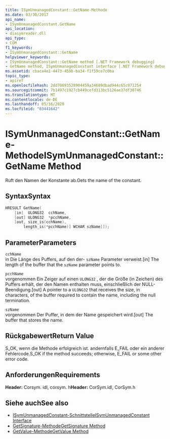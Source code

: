 ```yaml
---
title: ISymUnmanagedConstant::GetName-Methode
ms.date: 03/30/2017
api_name:
- ISymUnmanagedConstant.GetName
api_location:
- diasymreader.dll
api_type:
- COM
f1_keywords:
- ISymUnmanagedConstant::GetName
helpviewer_keywords:
- ISymUnmanagedConstant::GetName method [.NET Framework debugging]
- GetName method, ISymUnmanagedConstant interface [.NET Framework debugging]
ms.assetid: cbaca4e1-4473-459b-ba34-f1f59ce7c0ba
topic_type:
- apiref
ms.openlocfilehash: 2dd70693528904459a34689dbad944c65c971254
ms.sourcegitcommit: 7b1497c1927cb449cefd313bc5126ae37df30746
ms.translationtype: MT
ms.contentlocale: de-DE
ms.lasthandoff: 05/16/2020
ms.locfileid: "83441642"
---
```

# <a name="isymunmanagedconstantgetname-method"></a><span data-ttu-id="1eb3d-102">ISymUnmanagedConstant::GetName-Methode</span><span class="sxs-lookup"><span data-stu-id="1eb3d-102">ISymUnmanagedConstant::GetName Method</span></span>
<span data-ttu-id="1eb3d-103">Ruft den Namen der Konstante ab.</span><span class="sxs-lookup"><span data-stu-id="1eb3d-103">Gets the name of the constant.</span></span>  
  
## <a name="syntax"></a><span data-ttu-id="1eb3d-104">Syntax</span><span class="sxs-lookup"><span data-stu-id="1eb3d-104">Syntax</span></span>  
  
```cpp  
HRESULT GetName(  
    [in]  ULONG32  cchName,  
    [out] ULONG32  *pcchName,  
    [out, size_is(cchName),  
        length_is(*pcchName)] WCHAR szName[]);  
```  
  
## <a name="parameters"></a><span data-ttu-id="1eb3d-105">Parameter</span><span class="sxs-lookup"><span data-stu-id="1eb3d-105">Parameters</span></span>  
 `cchName`  
 <span data-ttu-id="1eb3d-106">in Die Länge des Puffers, auf den der- `szName` Parameter verweist.</span><span class="sxs-lookup"><span data-stu-id="1eb3d-106">[in] The length of the buffer that the `szName` parameter points to.</span></span>  
  
 `pcchName`  
 <span data-ttu-id="1eb3d-107">vorgenommen Ein Zeiger auf einen `ULONG32` , der die Größe (in Zeichen) des Puffers erhält, der den Namen enthalten muss, einschließlich der NULL-Beendigung.</span><span class="sxs-lookup"><span data-stu-id="1eb3d-107">[out] A pointer to a `ULONG32` that receives the size, in characters, of the buffer required to contain the name, including the null termination.</span></span>  
  
 `szName`  
 <span data-ttu-id="1eb3d-108">vorgenommen Der Puffer, in dem der Name gespeichert wird.</span><span class="sxs-lookup"><span data-stu-id="1eb3d-108">[out] The buffer that stores the name.</span></span>  
  
## <a name="return-value"></a><span data-ttu-id="1eb3d-109">Rückgabewert</span><span class="sxs-lookup"><span data-stu-id="1eb3d-109">Return Value</span></span>  
 <span data-ttu-id="1eb3d-110">S_OK, wenn die Methode erfolgreich ist. andernfalls E_FAIL oder ein anderer Fehlercode.</span><span class="sxs-lookup"><span data-stu-id="1eb3d-110">S_OK if the method succeeds; otherwise, E_FAIL or some other error code.</span></span>  
  
## <a name="requirements"></a><span data-ttu-id="1eb3d-111">Anforderungen</span><span class="sxs-lookup"><span data-stu-id="1eb3d-111">Requirements</span></span>  
 <span data-ttu-id="1eb3d-112">**Header:** Corsym. idl, corsym. h</span><span class="sxs-lookup"><span data-stu-id="1eb3d-112">**Header:** CorSym.idl, CorSym.h</span></span>  
  
## <a name="see-also"></a><span data-ttu-id="1eb3d-113">Siehe auch</span><span class="sxs-lookup"><span data-stu-id="1eb3d-113">See also</span></span>

- [<span data-ttu-id="1eb3d-114">ISymUnmanagedConstant-Schnittstelle</span><span class="sxs-lookup"><span data-stu-id="1eb3d-114">ISymUnmanagedConstant Interface</span></span>](isymunmanagedconstant-interface.md)
- [<span data-ttu-id="1eb3d-115">GetSignature-Methode</span><span class="sxs-lookup"><span data-stu-id="1eb3d-115">GetSignature Method</span></span>](isymunmanagedconstant-getsignature-method.md)
- [<span data-ttu-id="1eb3d-116">GetValue-Methode</span><span class="sxs-lookup"><span data-stu-id="1eb3d-116">GetValue Method</span></span>](isymunmanagedconstant-getvalue-method.md)
